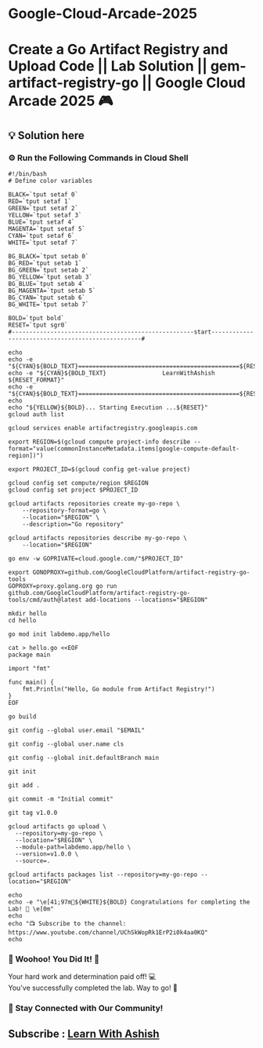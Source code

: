 # Google-Cloud-Arcade-2025

# Create a Go Artifact Registry and Upload Code || Lab Solution || gem-artifact-registry-go || Google Cloud Arcade 2025 🎮

## 💡 Solution here

### ⚙️ Run the Following Commands in Cloud Shell

```
#!/bin/bash
# Define color variables

BLACK=`tput setaf 0`
RED=`tput setaf 1`
GREEN=`tput setaf 2`
YELLOW=`tput setaf 3`
BLUE=`tput setaf 4`
MAGENTA=`tput setaf 5`
CYAN=`tput setaf 6`
WHITE=`tput setaf 7`

BG_BLACK=`tput setab 0`
BG_RED=`tput setab 1`
BG_GREEN=`tput setab 2`
BG_YELLOW=`tput setab 3`
BG_BLUE=`tput setab 4`
BG_MAGENTA=`tput setab 5`
BG_CYAN=`tput setab 6`
BG_WHITE=`tput setab 7`

BOLD=`tput bold`
RESET=`tput sgr0`
#----------------------------------------------------start--------------------------------------------------#

echo
echo -e "${CYAN}${BOLD_TEXT}==============================================${RESET_FORMAT}"
echo -e "${CYAN}${BOLD_TEXT}                LearnWithAshish               ${RESET_FORMAT}"
echo -e "${CYAN}${BOLD_TEXT}==============================================${RESET_FORMAT}"
echo
echo "${YELLOW}${BOLD}... Starting Execution ...${RESET}"
gcloud auth list

gcloud services enable artifactregistry.googleapis.com

export REGION=$(gcloud compute project-info describe --format="value(commonInstanceMetadata.items[google-compute-default-region])")

export PROJECT_ID=$(gcloud config get-value project)

gcloud config set compute/region $REGION
gcloud config set project $PROJECT_ID

gcloud artifacts repositories create my-go-repo \
    --repository-format=go \
    --location="$REGION" \
    --description="Go repository"

gcloud artifacts repositories describe my-go-repo \
    --location="$REGION"

go env -w GOPRIVATE=cloud.google.com/"$PROJECT_ID"

export GONOPROXY=github.com/GoogleCloudPlatform/artifact-registry-go-tools
GOPROXY=proxy.golang.org go run github.com/GoogleCloudPlatform/artifact-registry-go-tools/cmd/auth@latest add-locations --locations="$REGION"

mkdir hello
cd hello

go mod init labdemo.app/hello

cat > hello.go <<EOF
package main

import "fmt"

func main() {
	fmt.Println("Hello, Go module from Artifact Registry!")
}
EOF

go build

git config --global user.email "$EMAIL"

git config --global user.name cls 

git config --global init.defaultBranch main 

git init

git add .

git commit -m "Initial commit"

git tag v1.0.0

gcloud artifacts go upload \
  --repository=my-go-repo \
  --location="$REGION" \
  --module-path=labdemo.app/hello \
  --version=v1.0.0 \
  --source=.

gcloud artifacts packages list --repository=my-go-repo --location="$REGION"

echo
echo -e "\e[41;97m🎉${WHITE}${BOLD} Congratulations for completing the Lab! 🎉 \e[0m"
echo
echo "📺 Subscribe to the channel: https://www.youtube.com/channel/UChSkWopRk1ErP2i0k4aa0KQ"
echo

```

### 🎉 Woohoo! You Did It! 🎉

Your hard work and determination paid off! 💻  
You've successfully completed the lab. Way to go! 🚀  

### 💬 Stay Connected with Our Community!


## Subscribe :  [Learn With Ashish](https://www.youtube.com/channel/UChSkWopRk1ErP2i0k4aa0KQ)
